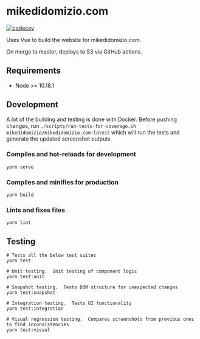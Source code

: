# mikedidomizio.com

[![codecov](https://codecov.io/gh/mikedidomizio/mikedidomizio.com/branch/master/graph/badge.svg?token=T9EZW2D26M)](https://codecov.io/gh/mikedidomizio/mikedidomizio.com)

Uses Vue to build the website for mikedidomizio.com.

On merge to master, deploys to S3 via GitHub actions.

## Requirements

- Node >= 10.18.1

## Development

A lot of the building and testing is done with Docker.  Before pushing changes, run 
`./scripts/run-tests-for-coverage.sh mikedidomizio/mikedidomizio.com:latest` which will run the tests and
generate the updated screenshot outputs  

### Compiles and hot-reloads for development
```
yarn serve
```

### Compiles and minifies for production
```
yarn build
```

### Lints and fixes files
```
yarn lint
```

## Testing

```
# Tests all the below test suites
yarn test

# Unit testing.  Unit testing of component logic
yarn test:unit

# Snapshot testing.  Tests DOM structure for unexpected changes
yarn test:snapshot

# Integration testing.  Tests UI functionality
yarn test:integration

# Visual regression testing.  Compares screenshots from previous ones to find inconsistencies
yarn test:visual
```
